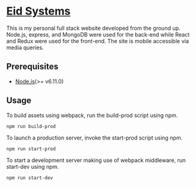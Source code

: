# [Eid Systems](http://www.eid.systems)

This is my personal full stack website developed from the ground up. Node.js, express, and MongoDB were used for the back-end while React and Redux were used for the front-end. The site is mobile accessible via media queries.

## Prerequisites

* [Node.js](https://nodejs.org/en/)(>= v6.11.0)

## Usage

To build assets using webpack, run the build-prod script using npm.

```
npm run build-prod
```

To launch a production server, invoke the start-prod script using npm.

```
npm run start-prod
```

To start a development server making use of webpack middleware, run start-dev using npm.

```
npm run start-dev
```
